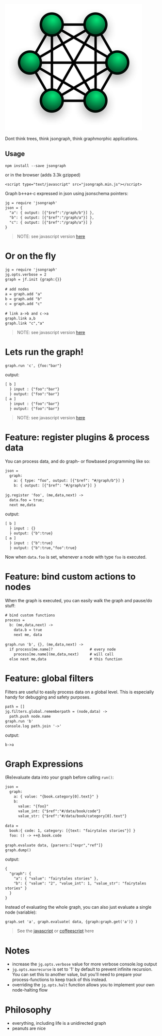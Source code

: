 <img alt="" src="logo.png"/>

Dont think trees, think jsongraph, think graphmorphic applications.

## Usage 

    npm install --save jsongraph

or in the browser (adds 3.3k gzipped)

    <script type="text/javascript" src="jsongraph.min.js"></script>

Graph b<->a<-c expressed in json using jsonschema pointers:

    jg = require 'jsongraph' 
    json = {
      "a": { output: [{"$ref":"/graph/b"}] },
      "b": { output: [{"$ref":"/graph/a"}] },
      "c": { output: [{"$ref":"/graph/a"}] }
    }

> NOTE: see javascript version [here](/test/test.js)

# Or on the fly 

    jg = require 'jsongraph' 
    jg.opts.verbose = 2
    graph = jf.init {graph:{}}

    # add nodes
    a = graph.add "a"
    b = graph.add "b"
    c = graph.add "c"

    # link a->b and c->a
    graph.link a,b
    graph.link "c","a"

> NOTE: see javascript version [here](/test/functional.js)

# Lets run the graph!

    graph.run 'c', {foo:"bar"}

output:

    [ b ]
      ├ input : {"foo":"bar"}
      ├ output: {"foo":"bar"}
    [ a ]
      ├ input : {"foo":"bar"}
      ├ output: {"foo":"bar"}
 
> NOTE: see javascript version [here](/test/test.js)

# Feature: register plugins & process data

You can process data, and do graph- or flowbased programming like so:

    json =
      graph:
        a: { type: "foo", output: [{"$ref": "#/graph/b"}] }
        b: { output: [{"$ref": "#/graph/a"}] }

    jg.register 'foo', (me,data,next) ->
      data.foo = true;
      next me,data

output:

    [ b ]
      ├ input : {}
      ├ output: {"b":true}
    [ a ]
      ├ input : {"b":true}
      ├ output: {"b":true,"foo":true}

Now when `data.foo` is set, whenever a node with type `foo` is executed.

# Feature: bind custom actions to nodes 

When the graph is executed, you can easily walk the graph and pause/do stuff:

    # bind custom functions
    process = 
      b: (me,data,next) ->
        data.b = true
        next me, data 

    graph.run 'b', {}, (me,data,next) -> 
      if process[me.name]?                 # every node
        process[me.name](me,data,next)     # will call
      else next me,data                    # this function

# Feature: global filters

Filters are useful to easily process data on a global level.
This is especially handy for debugging and safety purposes.

    path = []
    jg.filters.global.rememberpath = (node,data) ->
      path.push node.name
    graph.run 'b'
    console.log path.join '->'

output:

    b->a

# Graph Expressions

(Re)evaluate data into your graph before calling `run()`:

    json =
      graph:
        a: { value: "{book.category[0].text}" }
        b:
          value: "{foo}"
          value_int: {"$ref":"#/data/book/code"}
          value_str: {"$ref":"#/data/book/category[0].text"}

    data = 
      book:{ code: 1, category: [{text: "fairytales stories"}] }
      foo: () -> ++@.book.code

    graph.evaluate data, {parsers:["expr","ref"]}
    graph.dump()

output:

    {
      "graph": {
        "a": { "value": "fairytales stories" },
        "b": { "value": "2", "value_int": 1, "value_str": "fairytales stories" }
      }
    }

Instead of evaluating the whole graph, you can also just evaluate a single node (variable):

    graph.set 'a', graph.evaluate( data, {graph:graph.get('a')} )

> See the [javascript](/test/expressions.js) or [coffeescript](/test/expressions.coffee) here

# Notes 

* increase the `jg.opts.verbose` value for more verbose console.log output
* `jg.opts.maxrecurse` is set to '1' by default to prevent infinite recursion. 
You can set this to another value, but you'll need to prepare your process-functions to keep track of this instead.
* overriding the `jg.opts.halt` function allows you to implement your own node-halting flow

# Philosophy

* everything, including life is a unidirected graph
* peanuts are nice
